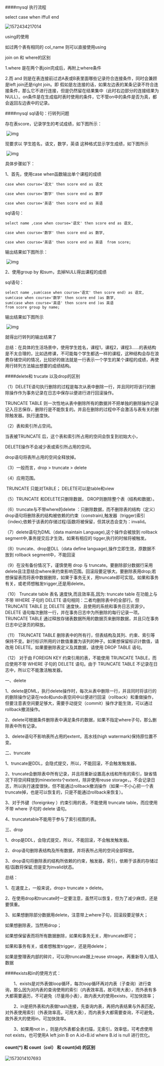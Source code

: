 ####mysql 执行流程



select case when iffull end



![1572434217014](assets\1572434217014.png)



using的使用

如过两个表有相同的 col_name 则可以直接使用using



join on 和 where的区别

1.where 是在两个表join完成后，再附上where条件

2.而 and 则是在表连接前过滤A表或B表里面哪些记录符合连接条件，同时会兼顾是left join还是right join。即 
假如是左连接的话，如果左边表的某条记录不符合连接条件，那么它不进行连接，但是仍然留在结果集中（此时右边部分的连接结果为NULL）。on条件是在生成临时表时使用的条件，它不管on中的条件是否为真，都会返回左边表中的记录。



####mysql sql语句：行转列问题

存在表score，记录学生的考试成绩，如下图所示：

​                ![img](https://img-blog.csdn.net/20180515091315346?watermark/2/text/aHR0cHM6Ly9ibG9nLmNzZG4ubmV0L20wXzM3Mjk0MjA3/font/5a6L5L2T/fontsize/400/fill/I0JBQkFCMA==/dissolve/70)

现要求以 学生姓名，语文，数学，英语 这种格式显示学生成绩，如下图所示

​                ![img](https://img-blog.csdn.net/20180515091130506?watermark/2/text/aHR0cHM6Ly9ibG9nLmNzZG4ubmV0L20wXzM3Mjk0MjA3/font/5a6L5L2T/fontsize/400/fill/I0JBQkFCMA==/dissolve/70)

具体步骤如下：

1、首先，使用case when函数输出单个课程的成绩

```
case when course='语文' then score end as 语文

case when course='数学' then score end as 数学

case when course='英语' then score end as 英语
```

sql语句：

```
select name ,case when course='语文' then score end as 语文,

case when course='数学' then score end as 数学,

case when course='英语' then score end as 英语  from score;
```

 

输出结果如下图所示：

​                ![img](https://img-blog.csdn.net/20180515091925395?watermark/2/text/aHR0cHM6Ly9ibG9nLmNzZG4ubmV0L20wXzM3Mjk0MjA3/font/5a6L5L2T/fontsize/400/fill/I0JBQkFCMA==/dissolve/70)

2、使用group by 和sum，去掉NULL得出课程的成绩

sql语句：

```
select name ,sum(case when course='语文' then score end) as 语文,
sum(case when course='数学' then score end )as 数学,
sum(case when course='英语' then score end )as 英语
from score group by name;
```

 

输出结果如下图所示

​                ![img](https://img-blog.csdn.net/20180515092205746?watermark/2/text/aHR0cHM6Ly9ibG9nLmNzZG4ubmV0L20wXzM3Mjk0MjA3/font/5a6L5L2T/fontsize/400/fill/I0JBQkFCMA==/dissolve/70)

就得出行转列的输出结果了

总结：在具体的生活场景中，使用学生姓名，课程1，课程2，课程3……的表结构是不太合理的，比如选修课，不可能每个学生都选一样的课程，这种结构会存在浪费存储空间的情况，比较好的做法就是一行表示一个学生的某个课程的成绩，再使用行转列方法输出想要的成绩结构。



####delete和 trucate 以及drop的区别

（1）DELETE语句执行删除的过程是每次从表中删除一行，并且同时将该行的删除操作作为事务记录在日志中保存以便进行进行回滚操作。

   TRUNCATE TABLE 则一次性地从表中删除所有的数据并不把单独的删除操作记录记入日志保存，删除行是不能恢复的。并且在删除的过程中不会激活与表有关的删除触发器。执行速度快。

（2）表和索引所占空间。

   当表被TRUNCATE 后，这个表和索引所占用的空间会恢复到初始大小，

   DELETE操作不会减少表或索引所占用的空间。

   drop语句将表所占用的空间全释放掉。

（3）一般而言，drop > truncate > delete

（4）应用范围。

​    TRUNCATE 只能对TABLE；         DELETE可以是table和view

（5）TRUNCATE 和DELETE只删除数据， DROP则删除整个表（结构和数据）。

（6）truncate与不带where的delete ：只删除数据，而不删除表的结构（定义）drop语句将删除表的结构被依赖的约束（constrain),触发器（trigger)索引（index);依赖于该表的存储过程/函数将被保留，但其状态会变为：invalid。

（7）delete语句为DML（data maintain Language),这个操作会被放到 rollback segment中,事务提交后才生效。如果有相应的 tigger,执行的时候将被触发。

（8）truncate、drop是DLL（data define language),操作立即生效，原数据不放到 rollback segment中，不能回滚

（9）在没有备份情况下，谨慎使用 drop 与 truncate。要删除部分数据行采用delete且注意结合where来约束影响范围。回滚段要足够大。要删除表用drop;若想保留表而将表中数据删除，如果于事务无关，用truncate即可实现。如果和事务有关，或老师想触发trigger,还是用delete。

（10） Truncate table 表名 速度快,而且效率高,因为: 
truncate table 在功能上与不带 WHERE 子句的 DELETE 语句相同：二者均删除表中的全部行。但 TRUNCATE TABLE 比 DELETE 速度快，且使用的系统和事务日志资源少。DELETE 语句每次删除一行，并在事务日志中为所删除的每行记录一项。TRUNCATE TABLE 通过释放存储表数据所用的数据页来删除数据，并且只在事务日志中记录页的释放。 

（11） TRUNCATE TABLE 删除表中的所有行，但表结构及其列、约束、索引等保持不变。新行标识所用的计数值重置为该列的种子。如果想保留标识计数值，请改用 DELETE。如果要删除表定义及其数据，请使用 DROP TABLE 语句。 

（12） 对于由 FOREIGN KEY 约束引用的表，不能使用 TRUNCATE TABLE，而应使用不带 WHERE 子句的 DELETE 语句。由于 TRUNCATE TABLE 不记录在日志中，所以它不能激活触发器。

一、delete

1、delete是DML，执行delete操作时，每次从表中删除一行，并且同时将该行的的删除操作记录在redo和undo表空间中以便进行回滚（rollback）和重做操作，但要注意表空间要足够大，需要手动提交（commit）操作才能生效，可以通过rollback撤消操作。

2、delete可根据条件删除表中满足条件的数据，如果不指定where子句，那么删除表中所有记录。

3、delete语句不影响表所占用的extent，高水线(high watermark)保持原位置不变。

二、truncate

1、truncate是DDL，会隐式提交，所以，不能回滚，不会触发触发器。

2、truncate会删除表中所有记录，并且将重新设置高水线和所有的索引，缺省情况下将空间释放到minextents个extent，除非使用reuse storage，。不会记录日志，所以执行速度很快，但不能通过rollback撤消操作（如果一不小心把一个表truncate掉，也是可以恢复的，只是不能通过rollback来恢复）。

3、对于外键（foreignkey ）约束引用的表，不能使用 truncate table，而应使用不带 where 子句的 delete 语句。

4、truncatetable不能用于参与了索引视图的表。

三、drop

1、drop是DDL，会隐式提交，所以，不能回滚，不会触发触发器。

2、drop语句删除表结构及所有数据，并将表所占用的空间全部释放。

3、drop语句将删除表的结构所依赖的约束，触发器，索引，依赖于该表的存储过程/函数将保留,但是变为invalid状态。

 

总结：

1、在速度上，一般来说，drop> truncate > delete。

2、在使用drop和truncate时一定要注意，虽然可以恢复，但为了减少麻烦，还是要慎重。

3、如果想删除部分数据用delete，注意带上where子句，回滚段要足够大；

   如果想删除表，当然用drop； 

   如果想保留表而将所有数据删除，如果和事务无关，用truncate即可；

   如果和事务有关，或者想触发trigger，还是用delete；

   如果是整理表内部的碎片，可以用truncate跟上reuse stroage，再重新导入/插入数据





####exists和in的使用方式：　　

　　1、exists是对外表做loop循环，每次loop循环再对内表（子查询）进行查询，那么因为对内表的查询使用的索引（内表效率高，故可用大表），而外表有多大都需要遍历，不可避免（尽量用小表），故内表大的使用exists，可加快效率；

　　2、in是把外表和内表做hash连接，先查询内表，再把内表结果与外表匹配，对外表使用索引（外表效率高，可用大表），而内表多大都需要查询，不可避免，故外表大的使用in，可加快效率。

　　3、如果用not in ，则是内外表都全表扫描，无索引，效率低，可考虑使用not exists，也可使用A left join B on A.id=B.id where B.id is null 进行优化。



#### count(*) 和 count（col） 和 count(id) 的区别

![1573014107693](assets\1573014107693.png)